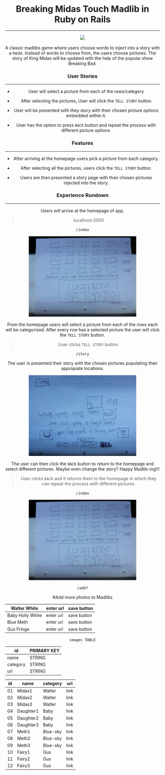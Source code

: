 # <center> Breaking Midas Touch Madlib in Ruby on Rails
---
<center><img src="http://imageserver.moviepilot.com/the-best-moments-from-breaking-bad-in-one-giant-mashup-new-breaking-bad-theory-that-will-blow-your-mind.jpeg?width=850&height=637">

A classic madlibs game where users choose words to inject into a story with a twist. Instead of words to choose from, the users choose pictures.  The story of King Midas will be updated with the help of the popular show Breaking Bad.  

### <center> User Stories
---

- User will select a picture from each of the rows/category

- After selecting the pictures, User will click the `TELL STORY` button

- User will be presented with they story with their chosen picture options embedded within it.

- User has the option to press `BACK` button and repeat the process with different picture options.  

### <center> Features
---

- After arriving at the homepage users pick a picture from each category.

- After selecting all the pictures, users click the `TELL STORY` button.

- Users are then presented a story page with their chosen pictures injected into the story.


### <center> Experience Rundown
---

Users will arrive at the homepage of app.

> localhost:3000

```
/index
```

<center><img src="/homepage_MOCKUP.png" width='350'>

From the homepage users will select a picture from each of the rows each will be categorized. After every row has a selected picture the user will click the `TELL STORY` button.

> User clicks `TELL STORY` button.

```
/story
```

The user is presented their story with the chosen pictures populating their appropiate locations.

<center><img src="/story_MOCKUP.png" width='350'>

The user can then click the `BACK` button to return to the homepage and select different pictures.  Maybe even change the story?  Happy Madlib-ing!!!

> User clicks `BACK` and it returns them to the homepage in which they can repeat the process with different pictures.

```
/index
```

<center><img src="/homepage_MOCKUP.png" width='350'>

```
/add?
```
#Add more photos to Madlibs

| Walter White  | enter url | save button |
| ---------------- | --------- |-------------|
| Baby Holly White | enter url | save button |
| Blue Meth| enter url | save button |
| Gus Fringe| enter url | save button |

```
images TABLE
```

| id  | PRIMARY KEY |
| ------- | --------- |
| name | STRING |
| category| STRING |
| url| STRING |

| id | name | category | url |
| -- | --------- |---------| ---- |
| 01 | Midas1 | Walter| link |
| 02 | Midas2 | Walter| link |
| 03 | Midas3 | Walter| link |
| 04 | Daughter1 | Baby| link |
| 05 | Daughter2 | Baby| link |
| 06 | Daughter3 | Baby| link |
| 07 | Meth1 | Blue-sky| link |
| 08 | Meth2 | Blue-sky| link |
| 09 | Meth3 | Blue-sky| link |
| 10 | Fairy1 | Gus| link |
| 11 | Fairy2 | Gus| link |
| 12 | Fairy3 | Gus| link |
